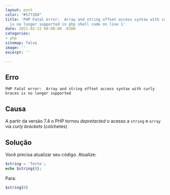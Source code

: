 ```yaml
---
layout: post
color: "#5772D4"
title: 'PHP Fatal error:  Array and string offset access syntax with curly braces
  is no longer supported in php shell code on line 1'
date: 2021-02-22 00:00:00 -0300
categories:
- php
sitemap: false
image: ''
excerpt: ''

---
```

## Erro

```text
PHP Fatal error:  Array and string offset access syntax with curly braces is no longer supported
```

## Causa

A partir da versão 7.4 o PHP tornou _depretacted_ o acesso a `string` e `array` via _curly brackets_ (colchetes)

## Solução

Você precisa atualizar seu código. Atualize:

```php
$string = 'Teste';
echo $string{0};
```

Para:

```php
$string[0]
```